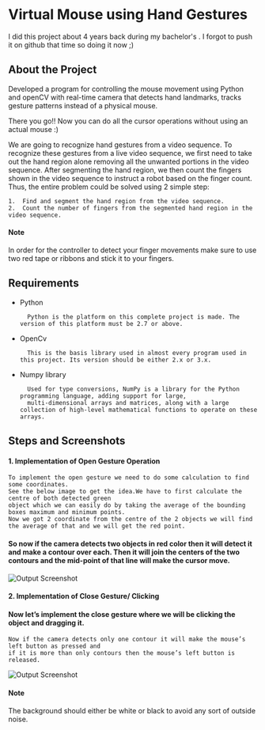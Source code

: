 
# Virtual Mouse using Hand Gestures

I did this project about 4 years back during my bachelor's . I forgot to push it on github that time so doing it now ;)

## About the Project

Developed a program for controlling the mouse movement using Python and openCV with real-time camera that detects hand landmarks, tracks gesture patterns instead of a physical mouse.

There you go!! Now you can do all the cursor operations without using an actual mouse :)

We are going to recognize hand gestures from a video sequence. To recognize these gestures from a live video sequence, 
we first need to take out the hand region alone removing all the unwanted portions in the video sequence. 
After segmenting the hand region, we then count the fingers shown in the video sequence to instruct a robot based on the finger count. 
Thus, the entire problem could be solved using 2 simple step:

    1.	Find and segment the hand region from the video sequence.
    2.	Count the number of fingers from the segmented hand region in the video sequence.

#### Note

In order for the controller to detect your finger movements make sure to use two red tape or ribbons and stick it to your fingers.


## Requirements

- Python

        Python is the platform on this complete project is made. The version of this platform must be 2.7 or above.
- OpenCv 

        This is the basis library used in almost every program used in this project. Its version should be either 2.x or 3.x.
- Numpy library

        Used for type conversions, NumPy is a library for the Python programming language, adding support for large, 
        multi-dimensional arrays and matrices, along with a large collection of high-level mathematical functions to operate on these arrays.  
## Steps and Screenshots

#### 1. Implementation of Open Gesture Operation

    To implement the open gesture we need to do some calculation to find some coordinates. 
    See the below image to get the idea.We have to first calculate the centre of both detected green 
    object which we can easily do by taking the average of the bounding boxes maximum and minimum points. 
    Now we got 2 coordinate from the centre of the 2 objects we will find the average of that and we will get the red point.

#### So now if the camera detects two objects in red color then it will detect it and make a contour over each. Then it will join the centers of the two contours and the mid-point of that line will make the cursor move.

![Output Screenshot](https://via.placeholder.com/468x300?text=App+Screenshot+Here)

#### 2. Implementation of Close Gesture/ Clicking

#### Now let’s implement the close gesture where we will be clicking the object and dragging it.
    Now if the camera detects only one contour it will make the mouse’s left button as pressed and 
    if it is more than only contours then the mouse’s left button is released.

![Output Screenshot](https://via.placeholder.com/468x300?text=App+Screenshot+Here)


#### Note

The background should either be white or black to avoid any sort of outside noise.